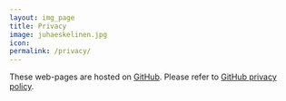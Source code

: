 ```yaml
---
layout: img_page
title: Privacy
image: juhaeskelinen.jpg
icon: 
permalink: /privacy/
---
```


These web-pages are hosted on [GitHub](https://github.com). 
Please refer to [GitHub privacy policy](https://github.com/site/privacy).